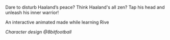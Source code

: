 Dare to disturb Haaland’s peace? Think Haaland's all zen? Tap his head and unleash his inner warrior!

An interactive animated made while learning Rive

_Character design @8bitfootball_